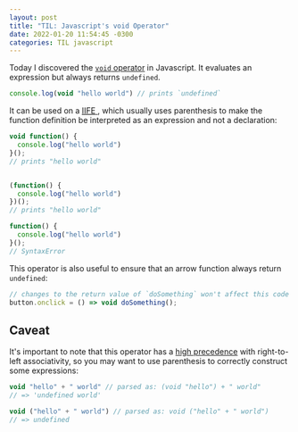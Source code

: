 ```yaml
---
layout: post
title: "TIL: Javascript's void Operator"
date: 2022-01-20 11:54:45 -0300
categories: TIL javascript
---
```


Today I discovered the [`void`
operator](https://developer.mozilla.org/en-US/docs/Web/JavaScript/Reference/Operators/void#immediately_invoked_function_expressions)
in Javascript. It evaluates an expression but always returns `undefined`.

```js
console.log(void "hello world") // prints `undefined`
```

It can be used on a
<a href="https://developer.mozilla.org/en-US/docs/Glossary/IIFE">
  <abbr title="Immediately Invoked Function Expressions">IIFE</abbr>
</a>,
which usually uses parenthesis to make the function definition be interpreted
as an expression and not a declaration:

```js
void function() {
  console.log("hello world")
}();
// prints "hello world"


(function() {
  console.log("hello world")
})();
// prints "hello world"

function() {
  console.log("hello world")
}();
// SyntaxError
```

This operator is also useful to ensure that an arrow function always return `undefined`:

```js
// changes to the return value of `doSomething` won't affect this code
button.onclick = () => void doSomething();
```

## Caveat

It's important to note that this operator has a [high precedence]
with right-to-left associativity, so you may want to use parenthesis to
correctly construct some expressions:

```js
void "hello" + " world" // parsed as: (void "hello") + " world"
// => 'undefined world'

void ("hello" + " world") // parsed as: void ("hello" + " world")
// => undefined
```

[high precedence]: https://developer.mozilla.org/en-US/docs/Web/JavaScript/Reference/Operators/Operator_Precedence#table
